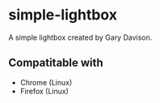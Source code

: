 # simple-lightbox
A simple lightbox created by Gary Davison.

## Compatitable with

- Chrome (Linux)
- Firefox (Linux)

